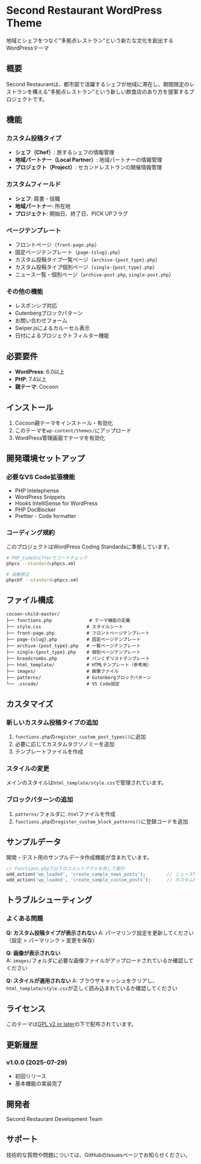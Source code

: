 # Second Restaurant WordPress Theme

地域とシェフをつなぐ"多拠点レストラン"という新たな文化を創出するWordPressテーマ

## 概要

Second Restaurantは、都市部で活躍するシェフが地域に滞在し、期間限定のレストランを構える"多拠点レストラン"という新しい飲食店のあり方を提案するプロジェクトです。

## 機能

### カスタム投稿タイプ
- **シェフ（Chef）**: 旅するシェフの情報管理
- **地域パートナー（Local Partner）**: 地域パートナーの情報管理  
- **プロジェクト（Project）**: セカンドレストランの開催情報管理

### カスタムフィールド
- **シェフ**: 肩書・役職
- **地域パートナー**: 所在地
- **プロジェクト**: 開始日、終了日、PICK UPフラグ

### ページテンプレート
- フロントページ（`front-page.php`）
- 固定ページテンプレート（`page-{slug}.php`）
- カスタム投稿タイプ一覧ページ（`archive-{post_type}.php`）
- カスタム投稿タイプ個別ページ（`single-{post_type}.php`）
- ニュース一覧・個別ページ（`archive-post.php`, `single-post.php`）

### その他の機能
- レスポンシブ対応
- Gutenbergブロックパターン
- お問い合わせフォーム
- Swiper.jsによるカルーセル表示
- 日付によるプロジェクトフィルター機能

## 必要要件

- **WordPress**: 6.0以上
- **PHP**: 7.4以上
- **親テーマ**: Cocoon

## インストール

1. Cocoon親テーマをインストール・有効化
2. このテーマを`wp-content/themes/`にアップロード
3. WordPress管理画面でテーマを有効化

## 開発環境セットアップ

### 必要なVS Code拡張機能

- PHP Intelephense
- WordPress Snippets
- Hooks IntelliSense for WordPress  
- PHP DocBlocker
- Prettier - Code formatter

### コーディング規約

このプロジェクトはWordPress Coding Standardsに準拠しています。

```bash
# PHP_CodeSnifferでコードチェック
phpcs --standard=phpcs.xml

# 自動修正
phpcbf --standard=phpcs.xml
```

## ファイル構成

```
cocoon-child-master/
├── functions.php              # テーマ機能の定義
├── style.css                 # スタイルシート
├── front-page.php            # フロントページテンプレート
├── page-{slug}.php           # 固定ページテンプレート
├── archive-{post_type}.php   # 一覧ページテンプレート
├── single-{post_type}.php    # 個別ページテンプレート
├── breadcrumbs.php           # パンくずリストテンプレート
├── html_template/            # HTMLテンプレート（参考用）
├── images/                   # 画像ファイル
├── patterns/                 # Gutenbergブロックパターン
└── .vscode/                  # VS Code設定
```

## カスタマイズ

### 新しいカスタム投稿タイプの追加

1. `functions.php`の`register_custom_post_types()`に追加
2. 必要に応じてカスタムタクソノミーを追加
3. テンプレートファイルを作成

### スタイルの変更

メインのスタイルは`html_template/style.css`で管理されています。

### ブロックパターンの追加

1. `patterns/`フォルダに`.html`ファイルを作成
2. `functions.php`の`register_custom_block_patterns()`に登録コードを追加

## サンプルデータ

開発・テスト用のサンプルデータ作成機能が含まれています。

```php
// functions.phpで以下のコメントアウトを外して実行
add_action('wp_loaded', 'create_sample_news_posts');        // ニュース75件
add_action('wp_loaded', 'create_sample_custom_posts');      // カスタム投稿70件
```

## トラブルシューティング

### よくある問題

**Q: カスタム投稿タイプが表示されない**
A: パーマリンク設定を更新してください（設定 > パーマリンク > 変更を保存）

**Q: 画像が表示されない**  
A: `images/`フォルダに必要な画像ファイルがアップロードされているか確認してください

**Q: スタイルが適用されない**
A: ブラウザキャッシュをクリアし、`html_template/style.css`が正しく読み込まれているか確認してください

## ライセンス

このテーマは[GPL v2 or later](https://www.gnu.org/licenses/gpl-2.0.html)の下で配布されています。

## 更新履歴

### v1.0.0 (2025-07-29)
- 初回リリース
- 基本機能の実装完了

## 開発者

Second Restaurant Development Team

## サポート

技術的な質問や問題については、GitHubのIssuesページでお知らせください。
